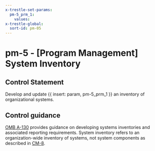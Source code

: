 ```yaml
---
x-trestle-set-params:
  pm-5_prm_1:
    values:
x-trestle-global:
  sort-id: pm-05
---
```


# pm-5 - \[Program Management\] System Inventory

## Control Statement

Develop and update {{ insert: param, pm-5_prm_1 }} an inventory of organizational systems.

## Control guidance

[OMB A-130](#27847491-5ce1-4f6a-a1e4-9e483782f0ef) provides guidance on developing systems inventories and associated reporting requirements. System inventory refers to an organization-wide inventory of systems, not system components as described in [CM-8](#cm-8).

